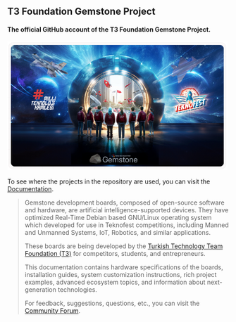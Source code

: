 ## T3 Foundation Gemstone Project

#### The official GitHub account of the T3 Foundation Gemstone Project.

<img src="./teknofest.png" width="500">

To see where the projects in the repository are used, you can visit the [Documentation](https://docs.t3gemstone.org/en).

> Gemstone development boards, composed of open-source software and hardware, are artificial intelligence-supported
> devices. They have optimized Real-Time Debian based GNU/Linux operating system which developed for use in
> Teknofest competitions, including Manned and Unmanned Systems, IoT, Robotics, and similar applications.
> 
> These boards are being developed by the [Turkish Technology Team Foundation (T3)](https://t3vakfi.org/en/) for
> competitors, students, and entrepreneurs.
> 
> This documentation contains hardware specifications of the boards, installation guides, system customization
> instructions, rich project examples, advanced ecosystem topics, and information about next-generation technologies.
> 
> For feedback, suggestions, questions, etc., you can visit the [Community Forum](https://community.t3gemstone.org/).